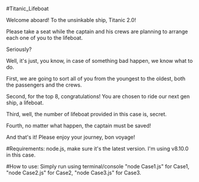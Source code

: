 #Titanic_Lifeboat

Welcome aboard! To the unsinkable ship, Titanic 2.0!

Please take a seat while the captain and his crews are planning to arrange each one of you to the lifeboat.

Seriously?

Well, it's just, you know, in case of something bad happen, we know what to do.

First, we are going to sort all of you from the youngest to the oldest, both the passengers and the crews.

Second, for the top 8, congratulations! You are chosen to ride our next gen ship, a lifeboat.

Third, well, the number of lifeboat provided in this case is, secret.

Fourth, no matter what happen, the captain must be saved!

And that's it! Please enjoy your journey, bon voyage!

#Requirements:
node.js, make sure it's the latest version. I'm using v8.10.0 in this case.

#How to use:
Simply run using terminal/console "node Case1.js" for Case1, "node Case2.js" for Case2, "node Case3.js" for Case3.
